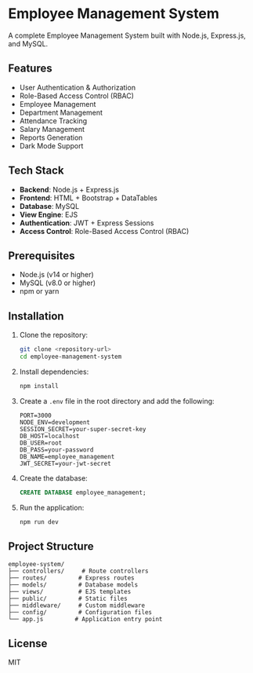 # Employee Management System

A complete Employee Management System built with Node.js, Express.js, and MySQL.

## Features

- User Authentication & Authorization
- Role-Based Access Control (RBAC)
- Employee Management
- Department Management
- Attendance Tracking
- Salary Management
- Reports Generation
- Dark Mode Support

## Tech Stack

- **Backend**: Node.js + Express.js
- **Frontend**: HTML + Bootstrap + DataTables
- **Database**: MySQL
- **View Engine**: EJS
- **Authentication**: JWT + Express Sessions
- **Access Control**: Role-Based Access Control (RBAC)

## Prerequisites

- Node.js (v14 or higher)
- MySQL (v8.0 or higher)
- npm or yarn

## Installation

1. Clone the repository:
   ```bash
   git clone <repository-url>
   cd employee-management-system
   ```

2. Install dependencies:
   ```bash
   npm install
   ```

3. Create a `.env` file in the root directory and add the following:
   ```
   PORT=3000
   NODE_ENV=development
   SESSION_SECRET=your-super-secret-key
   DB_HOST=localhost
   DB_USER=root
   DB_PASS=your-password
   DB_NAME=employee_management
   JWT_SECRET=your-jwt-secret
   ```

4. Create the database:
   ```sql
   CREATE DATABASE employee_management;
   ```

5. Run the application:
   ```bash
   npm run dev
   ```

## Project Structure

```
employee-system/
├── controllers/     # Route controllers
├── routes/         # Express routes
├── models/         # Database models
├── views/          # EJS templates
├── public/         # Static files
├── middleware/     # Custom middleware
├── config/         # Configuration files
└── app.js         # Application entry point
```

## License

MIT 
